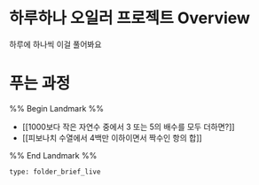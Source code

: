 # 하루하나 오일러 프로젝트 Overview

하루에 하나씩 이걸 풀어봐요

# 푸는 과정



%% Begin Landmark %%
- [[1000보다 작은 자연수 중에서 3 또는 5의 배수를 모두 더하면?]]
- [[피보나치 수열에서 4백만 이하이면서 짝수인 항의 합]]

%% End Landmark %%


```ccard
type: folder_brief_live
```

